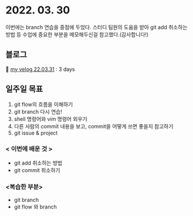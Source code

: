 # 2022. 03. 30

이번에는 branch 연습을 중점에 두었다. 스터디 팀원의 도움을 받아 git add 취소하는 방법 등 수업에 중요한 부분을 메모해두신걸 참고했다.(감사합니다!)

## 블로그
📝 [my velog 22.03.31](https://velog.io/@dev_monroe/TIL-3-days)
: 3 days

## 일주일 목표
1. git flow의 흐름을 이해하기
2. git branch 다시 연습!
3. shell 명령어와 vim 명령어 외우기
4. 다른 사람의 commit 내용을 보고, commit을 어떻게 쓰면 좋을지 참고하기
5. git issue & project

### < 이번에 배운 것 >
- git add 취소하는 방법
- git commit 취소하기

### <복습한 부분>
- git branch
- git flow 와 branch